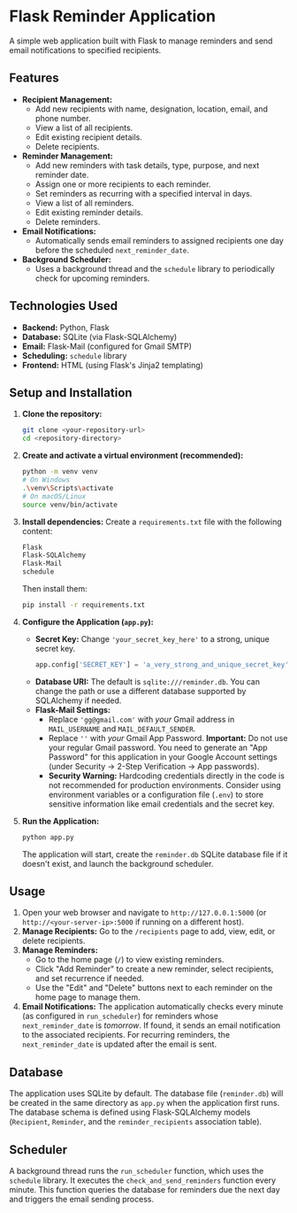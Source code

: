 # Flask Reminder Application

A simple web application built with Flask to manage reminders and send email notifications to specified recipients.

## Features

*   **Recipient Management:**
    *   Add new recipients with name, designation, location, email, and phone number.
    *   View a list of all recipients.
    *   Edit existing recipient details.
    *   Delete recipients.
*   **Reminder Management:**
    *   Add new reminders with task details, type, purpose, and next reminder date.
    *   Assign one or more recipients to each reminder.
    *   Set reminders as recurring with a specified interval in days.
    *   View a list of all reminders.
    *   Edit existing reminder details.
    *   Delete reminders.
*   **Email Notifications:**
    *   Automatically sends email reminders to assigned recipients one day before the scheduled `next_reminder_date`.
*   **Background Scheduler:**
    *   Uses a background thread and the `schedule` library to periodically check for upcoming reminders.

## Technologies Used

*   **Backend:** Python, Flask
*   **Database:** SQLite (via Flask-SQLAlchemy)
*   **Email:** Flask-Mail (configured for Gmail SMTP)
*   **Scheduling:** `schedule` library
*   **Frontend:** HTML (using Flask's Jinja2 templating)

## Setup and Installation

1.  **Clone the repository:**
    ```bash
    git clone <your-repository-url>
    cd <repository-directory>
    ```

2.  **Create and activate a virtual environment (recommended):**
    ```bash
    python -m venv venv
    # On Windows
    .\venv\Scripts\activate
    # On macOS/Linux
    source venv/bin/activate
    ```

3.  **Install dependencies:**
    Create a `requirements.txt` file with the following content:
    ```txt
    Flask
    Flask-SQLAlchemy
    Flask-Mail
    schedule
    ```
    Then install them:
    ```bash
    pip install -r requirements.txt
    ```

4.  **Configure the Application (`app.py`):**
    *   **Secret Key:** Change `'your_secret_key_here'` to a strong, unique secret key.
        ```python
        app.config['SECRET_KEY'] = 'a_very_strong_and_unique_secret_key'
        ```
    *   **Database URI:** The default is `sqlite:///reminder.db`. You can change the path or use a different database supported by SQLAlchemy if needed.
    *   **Flask-Mail Settings:**
        *   Replace `'gg@gmail.com'` with *your* Gmail address in `MAIL_USERNAME` and `MAIL_DEFAULT_SENDER`.
        *   Replace `''` with *your* Gmail App Password. **Important:** Do not use your regular Gmail password. You need to generate an "App Password" for this application in your Google Account settings (under Security -> 2-Step Verification -> App passwords).
        *   **Security Warning:** Hardcoding credentials directly in the code is not recommended for production environments. Consider using environment variables or a configuration file (`.env`) to store sensitive information like email credentials and the secret key.

5.  **Run the Application:**
    ```bash
    python app.py
    ```
    The application will start, create the `reminder.db` SQLite database file if it doesn't exist, and launch the background scheduler.

## Usage

1.  Open your web browser and navigate to `http://127.0.0.1:5000` (or `http://<your-server-ip>:5000` if running on a different host).
2.  **Manage Recipients:** Go to the `/recipients` page to add, view, edit, or delete recipients.
3.  **Manage Reminders:**
    *   Go to the home page (`/`) to view existing reminders.
    *   Click "Add Reminder" to create a new reminder, select recipients, and set recurrence if needed.
    *   Use the "Edit" and "Delete" buttons next to each reminder on the home page to manage them.
4.  **Email Notifications:** The application automatically checks every minute (as configured in `run_scheduler`) for reminders whose `next_reminder_date` is *tomorrow*. If found, it sends an email notification to the associated recipients. For recurring reminders, the `next_reminder_date` is updated after the email is sent.

## Database

The application uses SQLite by default. The database file (`reminder.db`) will be created in the same directory as `app.py` when the application first runs. The database schema is defined using Flask-SQLAlchemy models (`Recipient`, `Reminder`, and the `reminder_recipients` association table).

## Scheduler

A background thread runs the `run_scheduler` function, which uses the `schedule` library. It executes the `check_and_send_reminders` function every minute. This function queries the database for reminders due the next day and triggers the email sending process.

